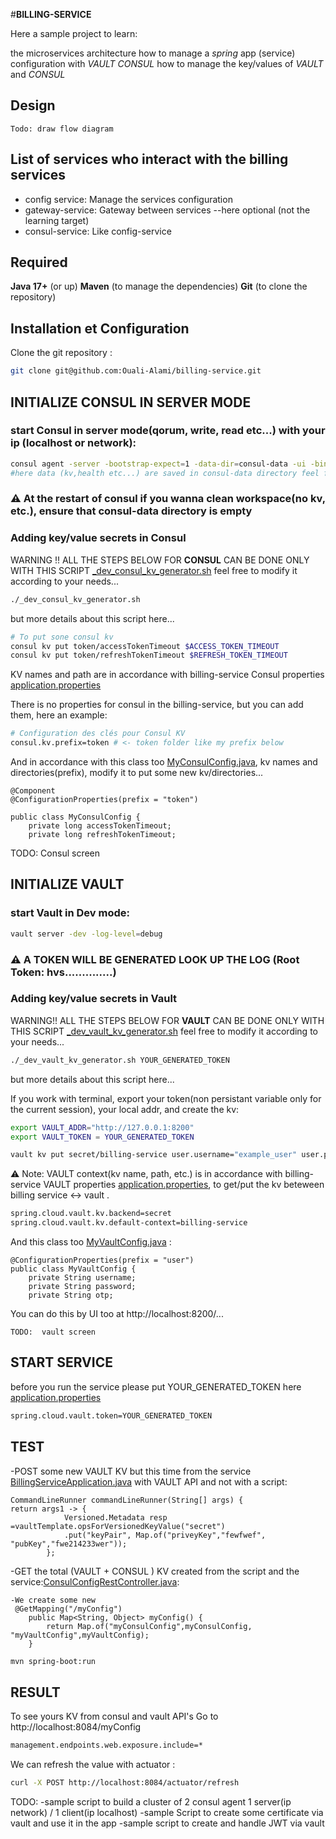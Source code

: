#**BILLING-SERVICE**

Here  a sample project to learn:

the microservices architecture
how to manage a *spring* app (service) configuration with *VAULT* *CONSUL* 
how to manage the key/values of *VAULT* and *CONSUL*

## Design

    Todo: draw flow diagram

## List of services who interact with the billing services 

- config service:  Manage the services configuration
- gateway-service: Gateway between services --here optional (not the learning target)
- consul-service: Like config-service

## Required

**Java 17+** (or up)
**Maven** (to manage the dependencies)
**Git** (to clone the repository)

## Installation et Configuration

Clone the git repository :
```bash
git clone git@github.com:Ouali-Alami/billing-service.git
```

## INITIALIZE CONSUL IN SERVER MODE

### start Consul in server mode(qorum, write, read etc...) with your ip (localhost or network):

```bash
consul agent -server -bootstrap-expect=1 -data-dir=consul-data -ui -bind=YOUR_IP
#here data (kv,health etc...) are saved in consul-data directory feel free to change it with your path...
```
### ⚠️ At the restart of consul if you wanna clean workspace(no kv, etc.), ensure that consul-data directory is empty

### Adding key/value secrets in Consul

WARNING !!
ALL THE STEPS BELOW FOR **CONSUL** CAN BE DONE ONLY WITH THIS SCRIPT [_dev_consul_kv_generator.sh](_dev_consul_kv_generator.sh) feel free to modify it according to your needs...
 ```bash
./_dev_consul_kv_generator.sh
```
but more details about this script here...
 ```bash
# To put sone consul kv
consul kv put token/accessTokenTimeout $ACCESS_TOKEN_TIMEOUT
consul kv put token/refreshTokenTimeout $REFRESH_TOKEN_TIMEOUT
```

KV names and path are in accordance with billing-service Consul properties [application.properties](src/main/resources/application.properties)

There is no properties for consul in the billing-service, but you can add them, here an example:

```bash
# Configuration des clés pour Consul KV
consul.kv.prefix=token # <- token folder like my prefix below
```
And in accordance with this class too [MyConsulConfig.java](src/main/java/org/sid/billing/MyConsulConfig.java), kv names and directories(prefix), modify it to put some new kv/directories...
```code
@Component
@ConfigurationProperties(prefix = "token")

public class MyConsulConfig {
    private long accessTokenTimeout;
    private long refreshTokenTimeout;
```
TODO:  Consul screen

## INITIALIZE VAULT

### start Vault in Dev mode:

```bash
vault server -dev -log-level=debug
```
### ⚠️ A TOKEN WILL BE GENERATED LOOK UP THE LOG (Root Token: hvs..............)

### Adding key/value secrets in Vault

WARNING!! 
ALL THE STEPS BELOW FOR **VAULT** CAN BE DONE ONLY WITH THIS SCRIPT [_dev_vault_kv_generator.sh](_dev_vault_kv_generator.sh) feel free to modify it according to your needs...

 ```bash
./_dev_vault_kv_generator.sh YOUR_GENERATED_TOKEN
```
but more details about this script here...

If you work with terminal, export your token(non persistant variable only for the current session), your local addr, and create the kv:
```bash
export VAULT_ADDR="http://127.0.0.1:8200"
export VAULT_TOKEN = YOUR_GENERATED_TOKEN
```
```bash
vault kv put secret/billing-service user.username="example_user" user.password="example_password" user.opt="example_opt_value"
```
⚠️ Note: VAULT context(kv name, path, etc.) is in accordance with billing-service VAULT properties [application.properties](src/main/resources/application.properties),
to get/put the kv beteween billing service <-> vault .
```bash
spring.cloud.vault.kv.backend=secret
spring.cloud.vault.kv.default-context=billing-service
```
And this class too [MyVaultConfig.java](src/main/java/org/sid/billing/MyVaultConfig.java) :
```code
@ConfigurationProperties(prefix = "user")
public class MyVaultConfig {
    private String username;
    private String password;
    private String otp;
```
You can do this by  UI too at http://localhost:8200/...

    TODO:  vault screen 

## START SERVICE

before you run the service please put YOUR_GENERATED_TOKEN here [application.properties](src/main/resources/application.properties)
```bash
spring.cloud.vault.token=YOUR_GENERATED_TOKEN
```
## TEST
-POST some new VAULT KV but this time from the service [BillingServiceApplication.java](src/main/java/org/sid/billing/BillingServiceApplication.java) with VAULT API and not with a script:
```code
CommandLineRunner commandLineRunner(String[] args) {
return args1 -> {
            Versioned.Metadata resp =vaultTemplate.opsForVersionedKeyValue("secret")
            .put("keyPair", Map.of("priveyKey","fewfwef", "pubKey","fwe214233wer"));
		};
```
-GET the total (VAULT + CONSUL ) KV created from the script and the service:[ConsulConfigRestController.java](src/main/java/org/sid/billing/ConsulConfigRestController.java):
```code
-We create some new 
 @GetMapping("/myConfig")
    public Map<String, Object> myConfig() {
        return Map.of("myConsulConfig",myConsulConfig, "myVaultConfig",myVaultConfig);
    }
```
```bash
mvn spring-boot:run
```
## RESULT
To see yours KV from consul and vault  API's Go to http://localhost:8084/myConfig
```bash
management.endpoints.web.exposure.include=*
```
We can refresh the value with actuator :
```bash
curl -X POST http://localhost:8084/actuator/refresh
```
TODO:
-sample script to build a cluster of 2 consul agent 1 server(ip network) / 1 client(ip localhost)
-sample Script to create some certificate via vault and use it in the app
-sample script to create and handle JWT via vault




